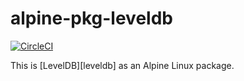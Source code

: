 # alpine-pkg-leveldb

[![CircleCI](https://img.shields.io/circleci/project/sgerrand/alpine-pkg-leveldb/master.svg)](https://circleci.com/gh/sgerrand/alpine-pkg-leveldb)

This is [LevelDB][leveldb] as an Alpine Linux package.

[glog]: http://leveldb.org
